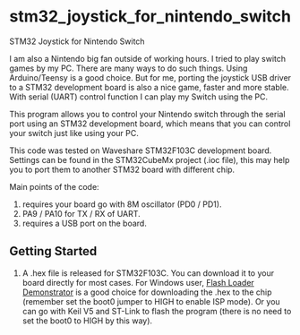 # stm32_joystick_for_nintendo_switch
STM32 Joystick for Nintendo Switch

I am also a Nintendo big fan outside of working hours. I tried to play switch games by my PC. There are many ways to do such things.  Using Arduino/Teensy is a good choice. But for me, porting the joystick USB driver to a STM32 development board is also a nice game, faster and more stable. With serial (UART) control function I can play my Switch using the PC.

This program allows you to control your Nintendo switch through the serial port using an STM32 development board, which means that you can control your switch just like using your PC.

This code was tested on Waveshare STM32F103C development board. Settings can be found in the STM32CubeMx project (.ioc file), this may help you to port them to another STM32 board with different chip.

Main points of the code:
1.  requires your board go with 8M oscillator (PD0 / PD1).
2.  PA9 / PA10 for TX / RX of UART.
3.  requires a USB port on the board.

## Getting Started
1.  A .hex file is released for STM32F103C. You can download it to your board directly for most cases. For Windows user, [Flash Loader Demonstrator](https://www.st.com/en/development-tools/flasher-stm32.html) is a good choice for downloading the .hex to the chip (remember set the boot0 jumper to HIGH to enable ISP mode). Or you can go with Keil V5 and ST-Link to flash the program (there is no need to set the boot0 to HIGH by this way).
